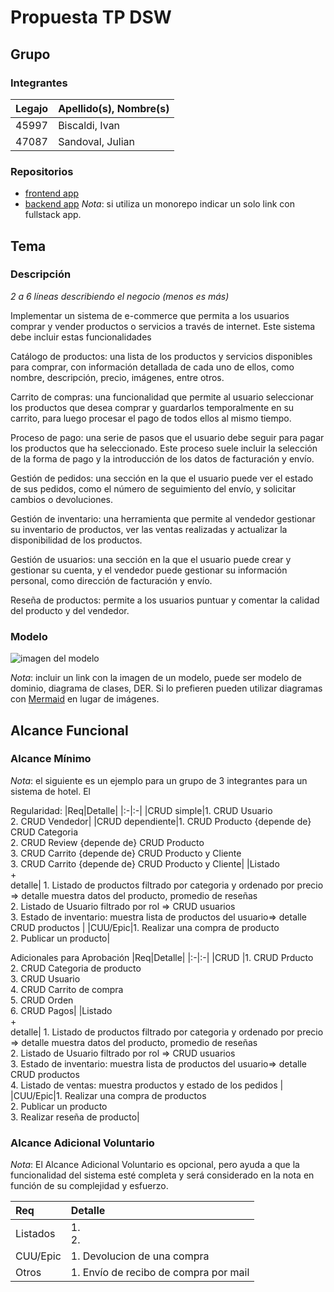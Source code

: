 # Propuesta TP DSW

## Grupo
### Integrantes
| Legajo | Apellido(s), Nombre(s)|
|:-|:-|
|45997|Biscaldi, Ivan|
|47087|Sandoval, Julian|

### Repositorios
* [frontend app](http://hyperlinkToGihubOrGitlab)
* [backend app](https://github.com/Biscaldi-Iv/TP-DSW)
*Nota*: si utiliza un monorepo indicar un solo link con fullstack app.

## Tema
### Descripción
*2 a 6 líneas describiendo el negocio (menos es más)*

Implementar un sistema de e-commerce que permita a los usuarios comprar y vender productos o servicios a través de internet. Este sistema debe incluir estas funcionalidades

Catálogo de productos: una lista de los productos y servicios disponibles para comprar, con información detallada de cada uno de ellos, como nombre, descripción, precio, imágenes, entre otros.

Carrito de compras: una funcionalidad que permite al usuario seleccionar los productos que desea comprar y guardarlos temporalmente en su carrito, para luego procesar el pago de todos ellos al mismo tiempo.

Proceso de pago: una serie de pasos que el usuario debe seguir para pagar los productos que ha seleccionado. Este proceso suele incluir la selección de la forma de pago y la introducción de los datos de facturación y envío.

Gestión de pedidos: una sección en la que el usuario puede ver el estado de sus pedidos, como el número de seguimiento del envío, y solicitar cambios o devoluciones.

Gestión de inventario: una herramienta que permite al vendedor gestionar su inventario de productos, ver las ventas realizadas y actualizar la disponibilidad de los productos.

Gestión de usuarios: una sección en la que el usuario puede crear y gestionar su cuenta, y el vendedor puede gestionar su información personal, como dirección de facturación y envío.

Reseña de productos: permite a los usuarios puntuar y comentar la calidad del producto y del vendedor.

### Modelo
![imagen del modelo]()

*Nota*: incluir un link con la imagen de un modelo, puede ser modelo de dominio, diagrama de clases, DER. Si lo prefieren pueden utilizar diagramas con [Mermaid](https://mermaid.js.org) en lugar de imágenes.

## Alcance Funcional 

### Alcance Mínimo

*Nota*: el siguiente es un ejemplo para un grupo de 3 integrantes para un sistema de hotel. El 

Regularidad:
|Req|Detalle|
|:-|:-|
|CRUD simple|1. CRUD Usuario <br>2. CRUD Vendedor|
|CRUD dependiente|1. CRUD Producto {depende de} CRUD Categoria<br>2. CRUD Review {depende de} CRUD Producto <br>3. CRUD Carrito {depende de} CRUD Producto y Cliente <br>3. CRUD Carrito {depende de} CRUD Producto y Cliente|
|Listado<br>+<br>detalle| 1. Listado de productos filtrado por categoria y ordenado por precio => detalle muestra datos del producto, promedio de reseñas<br> 2. Listado de Usuario filtrado por rol => CRUD usuarios <br>3. Estado de inventario: muestra lista de productos del usuario=> detalle CRUD productos |
|CUU/Epic|1. Realizar una compra de producto<br>2. Publicar un producto|


Adicionales para Aprobación
|Req|Detalle|
|:-|:-|
|CRUD |1. CRUD Prducto<br>2. CRUD Categoria de producto<br>3. CRUD Usuario<br>4. CRUD Carrito de compra<br>5. CRUD Orden<br>6. CRUD Pagos|
|Listado<br>+<br>detalle| 1. Listado de productos filtrado por categoria y ordenado por precio => detalle muestra datos del producto, promedio de reseñas<br> 2. Listado de Usuario filtrado por rol => CRUD usuarios <br>3. Estado de inventario: muestra lista de productos del usuario=> detalle CRUD productos <br>4. Listado de ventas: muestra productos y estado de los pedidos |
|CUU/Epic|1. Realizar una compra de productos<br>2. Publicar un producto<br>3. Realizar reseña de producto|


### Alcance Adicional Voluntario

*Nota*: El Alcance Adicional Voluntario es opcional, pero ayuda a que la funcionalidad del sistema esté completa y será considerado en la nota en función de su complejidad y esfuerzo.

|Req|Detalle|
|:-|:-|
|Listados |1. <br>2. |
|CUU/Epic|1. Devolucion de una compra |
|Otros|1. Envío de recibo de compra por mail|


